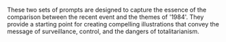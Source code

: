 These two sets of prompts are designed to capture the essence of the comparison between the recent event and the themes of '1984'. They provide a starting point for creating compelling illustrations that convey the message of surveillance, control, and the dangers of totalitarianism.